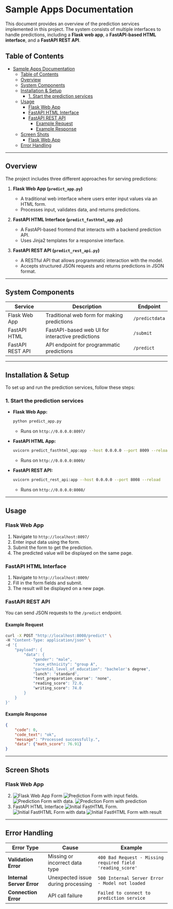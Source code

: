 
# Sample Apps Documentation

This document provides an overview of the prediction services implemented in this project. The system consists of multiple interfaces to handle predictions, including a **Flask web app**, a **FastAPI-based HTML interface**, and a **FastAPI REST API**.

## Table of Contents
- [Sample Apps Documentation](#sample-apps-documentation)
  - [Table of Contents](#table-of-contents)
  - [Overview](#overview)
  - [System Components](#system-components)
  - [Installation \& Setup](#installation--setup)
    - [1. Start the prediction services](#1-start-the-prediction-services)
  - [Usage](#usage)
    - [Flask Web App](#flask-web-app)
    - [FastAPI HTML Interface](#fastapi-html-interface)
    - [FastAPI REST API](#fastapi-rest-api)
      - [Example Request](#example-request)
      - [Example Response](#example-response)
  - [Screen Shots](#screen-shots)
    - [Flask Web App](#flask-web-app-1)
  - [Error Handling](#error-handling)

---

## Overview
The project includes three different approaches for serving predictions:

1. **Flask Web App (`predict_app.py`)**  
   - A traditional web interface where users enter input values via an HTML form.
   - Processes input, validates data, and returns predictions.

2. **FastAPI HTML Interface (`predict_fasthtml_app.py`)**  
   - A FastAPI-based frontend that interacts with a backend prediction API.
   - Uses Jinja2 templates for a responsive interface.

3. **FastAPI REST API (`predict_rest_api.py`)**  
   - A RESTful API that allows programmatic interaction with the model.
   - Accepts structured JSON requests and returns predictions in JSON format.

---

## System Components
| Service | Description | Endpoint |
|---------|------------|----------|
| Flask Web App | Traditional web form for making predictions | `/predictdata` |
| FastAPI HTML | FastAPI-based web UI for interactive predictions | `/submit` |
| FastAPI REST API | API endpoint for programmatic predictions | `/predict` |

---

## Installation & Setup
To set up and run the prediction services, follow these steps:

### 1. Start the prediction services
- **Flask Web App:**  
  ```bash
  python predict_app.py
  ```
  - Runs on `http://0.0.0.0:8097/`

- **FastAPI HTML App:**  
  ```bash
  uvicorn predict_fasthtml_app:app --host 0.0.0.0 --port 8009 --reload
  ```
  - Runs on `http://0.0.0.0:8009/`

- **FastAPI REST API:**  
  ```bash
  uvicorn predict_rest_api:app --host 0.0.0.0 --port 8008 --reload
  ```
  - Runs on `http://0.0.0.0:8008/`

---

## Usage

### Flask Web App
1. Navigate to `http://localhost:8097/`
2. Enter input data using the form.
3. Submit the form to get the prediction.
4. The predicted value will be displayed on the same page.

### FastAPI HTML Interface
1. Navigate to `http://localhost:8009/`
2. Fill in the form fields and submit.
3. The result will be displayed on a new page.

### FastAPI REST API
You can send JSON requests to the `/predict` endpoint.

#### Example Request
```bash
curl -X POST "http://localhost:8008/predict" \
-H "Content-Type: application/json" \
-d '{
    "payload": {
        "data": {
            "gender": "male",
            "race_ethnicity": "group A",
            "parental_level_of_education": "bachelor's degree",
            "lunch": "standard",
            "test_preparation_course": "none",
            "reading_score": 72.0,
            "writing_score": 74.0
        }
    }
}'
```

#### Example Response
```json
{
    "code": 0,
    "code_text": "ok",
    "message": "Processed successfully.",
    "data": {"math_score": 76.91}
}
```
---

## Screen Shots

### Flask Web App
2. ![Flask Web App Form](screenshots/flask_app_home.png)
![Prediction Form with input fields](screenshots/flask_app_index.png).
![Prediction Form with data](screenshots/flask_app_index_with_data.png).
![Prediction Form with prediction](screenshots/flask_app_index_predict.png)
1. FastAPI HTML Interface
![Initial FastHTML Form](screenshots/fasthtiml_index.png).
![Initial FastHTML Form with data](screenshots/fasthtiml_index_with_data.png)
![Initial FastHTML Form with result](screenshots/fasthtiml_index_result.png)

---

## Error Handling
| Error Type | Cause | Example |
|------------|-------|---------|
| **Validation Error** | Missing or incorrect data type | `400 Bad Request - Missing required field 'reading_score'` |
| **Internal Server Error** | Unexpected issue during processing | `500 Internal Server Error - Model not loaded` |
| **Connection Error** | API call failure | `Failed to connect to prediction service` |

